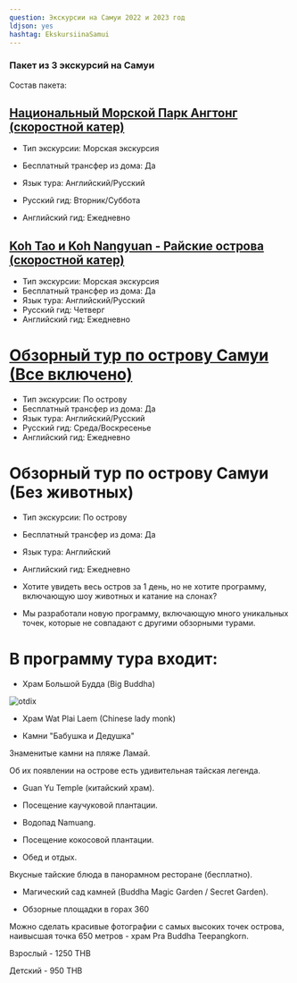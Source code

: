 ```yaml
---
question: Экскурсии на Самуи 2022 и 2023 год
ldjson: yes
hashtag: EkskursiinaSamui
---
```


### Пакет из 3 экскурсий на Самуи

Состав пакета:

## [Национальный Морской Парк Ангтонг (скоростной катер)](https://isamui.ru/catalog/excursions/national-marine-park-angtong-speed-boat/)

* Тип экскурсии: Морская экскурсия

* Бесплатный трансфер из дома: Да

* Язык тура: Английский/Русский

* Русский гид: Вторник/Суббота

* Английский гид: Ежедневно

## [Koh Tao и Koh Nangyuan - Райские острова (скоростной катер)](https://isamui.ru/catalog/excursions/koh-tao-and-koh-nangyuan-speed-boat/)

* Тип экскурсии: Морская экскурсия
* Бесплатный трансфер из дома: Да
* Язык тура: Английский/Русский
* Русский гид: Четверг
* Английский гид: Ежедневно

# [Обзорный тур по острову Самуи (Все включено)](https://isamui.ru/catalog/excursions/safari-jeep-tour-around-koh-samui/)
* Тип экскурсии: По острову
* Бесплатный трансфер из дома: Да
* Язык тура: Английский/Русский
* Русский гид: Среда/Воскресенье
* Английский гид: Ежедневно


# Обзорный тур по острову Самуи (Без животных)

* Тип экскурсии: По острову

* Бесплатный трансфер из дома: Да

* Язык тура: Английский

* Английский гид: Ежедневно

* Хотите увидеть весь остров за 1 день, но не хотите программу, включающую шоу животных и катание на слонах?

* Мы разработали новую программу, включающую много уникальных точек, которые не совпадают с другими обзорными турами.

# В программу тура входит:

* Храм Большой Будда (Big Buddha)

![otdix](https://samuifaq.ru/assets/otdix.jpg)

* Храм Wat Plai Laem (Chinese lady monk)

* Камни "Бабушка и Дедушка"

Знаменитые камни на пляже Ламай.

Об их появлении на острове есть удивительная тайская легенда.

* Guan Yu Temple (китайский храм).

* Посещение каучуковой плантации.

* Водопад Namuang.

* Посещение кокосовой плантации.

* Обед и отдых.

Вкусные тайские блюда в панорамном ресторане (бесплатно).

* Магический сад камней (Buddha Magic Garden / Secret Garden).

* Обзорные площадки в горах 360

Можно сделать красивые фотографии с самых высоких точек острова, наивысшая точка 650 метров - храм Pra Buddha Teepangkorn.

Взрослый - 1250 THB

Детский - 950 THB


